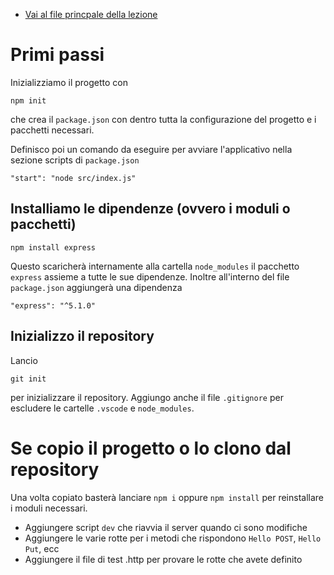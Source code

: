 - [Vai al file princpale della lezione](../../6_Lezione.md)

# Primi passi

Inizializziamo il progetto con 

`npm init`

che crea il `package.json` con dentro tutta la configurazione del progetto e i pacchetti necessari.

Definisco poi un comando da eseguire per avviare l'applicativo nella sezione scripts di `package.json`

```
"start": "node src/index.js"
```

## Installiamo le dipendenze (ovvero i moduli o pacchetti)

```
npm install express
```

Questo scaricherà internamente alla cartella `node_modules` il pacchetto `express` 
assieme a tutte le sue dipendenze.
Inoltre all'interno del file `package.json` aggiungerà una dipendenza 

```
"express": "^5.1.0"
```

## Inizializzo il repository

Lancio 

```
git init
```

per inizializzare il repository. Aggiungo anche il file `.gitignore` per escludere le cartelle `.vscode` e `node_modules`.

# Se copio il progetto o lo clono dal repository

Una volta copiato basterà lanciare `npm i` oppure `npm install` per reinstallare i moduli necessari.


- Aggiungere script `dev` che riavvia il server quando ci sono modifiche
- Aggiungere le varie rotte per i metodi che rispondono `Hello POST`, `Hello Put`, ecc
- Aggiungere il file di test .http per provare le rotte che avete definito